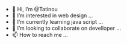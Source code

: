 - 👋 Hi, I’m @Tatinou
- 👀 I’m interested in web design ...
- 🌱 I’m currently learning java script ...
- 💞️ I’m looking to collaborate on develloper ...
- 📫 How to reach me ...

<!---
Tatinou/Tatinou is a ✨ special ✨ repository because its `README.md` (this file) appears on your GitHub profile.
You can click the Preview link to take a look at your changes.
--->

